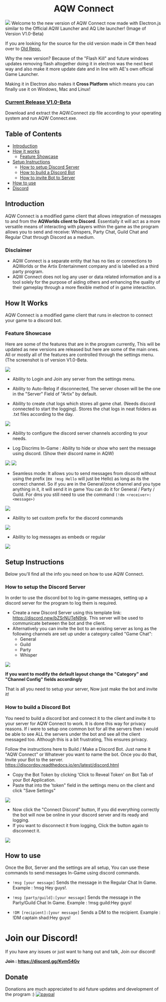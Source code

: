 <h1 align="center">AQW Connect</h1>
<img src="https://imgur.com/A90qN8l.png">
Welcome to the new version of AQW Connect now made with Electron.js similar to the Official AQW Launcher and AQ Lite launcher! (Image of Version V1.0-Beta)

If you are looking for the source for the old version made in C# then head over to [Old Repo.](https://github.com/CptShad/AQWConnectOld)

Why the new version? Because of the "Flash Kill" and future windows updates removing flash altogether doing it in electron was the next best way and also make it more update date and in line with AE's own official Game Launcher.

Making it in Electron also makes it **Cross Platform** which means you can finally use it on Windows, Mac and Linux!

### [Current Release V1.0-Beta](https://github.com/CptShad/AQWConnect/releases/tag/v1.0-beta)
Download and extract the AQW.Connect zip file according to your operating system and run AQW Connect.exe.


## Table of Contents
* [Introduction](##Introduction)
* [How it works](#How-it-works)
	* [Feature Showcase](#Feature-Showcase)
* [Setup Instructions](#Setup-Instructions)
	* [How to setup Discord Server](#How-to-setup-Discord-Server)
	* [How to build a Discord Bot](#How-to-build-a-Discord-Bot)
	* [How to invite Bot to Server](#How-to-invite-Bot-to-Server)
* [How to use](#How-to-use)
* [Discord](#Join-our-Discord!)

## Introduction
AQW Connect is a modified game client that allows integration of messages to and from the <b>AQWorlds client to Discord</b>. Essentially it will act as a more versatile means of interacting with players within the game as the program allows you to send and receive: Whispers, Party Chat, Guild Chat and Regular Chat through Discord as a medium.

### Disclaimer
- AQW Connect is a separate entity that has no ties or connections to AQWorlds or the Artix Entertainment company and is labelled as a third party program.
- AQW Connect does not log any user or data related information and is a tool solely for the purpose of aiding others and enhancing the quality of their gameplay through a more flexible method of in game interaction.

## How It Works
AQW Connect is a modified game client that runs in electron to connect your game to a discord bot.  

### Feature Showcase
Here are some of the features that are in the program currently, This will be updated as new versions are released but here are some of the main ones.
All or mostly all of the features are controlled through the settings menu. (The screenshot is of version V1.0-Beta.

<img src="https://imgur.com/T2xGOrW.png"></img>

* Ability to Login and Join any server from the settings menu.

* Ability to Auto-Relog if disconnected, The server chosen will be the one in the "Server" Field of "Artix" by default.

* Ability to create chat logs which stores all game chat.  (Needs discord connected to start the logging). Stores the chat logs in neat folders as .txt files according to the day.

<img src = "https://imgur.com/SPHerKM.png">

* Ability to configure the discord server channels according to your needs.

* Log Discrims In-Game : Ability to hide or show who sent the message using discord. (Show their discord name in AQW)

<img src="https://cdn.discordapp.com/attachments/735793063968112660/748594299134017576/unknown.png">
<img src="https://media.discordapp.net/attachments/735793063968112660/748594356432404540/unknown.png">

* Seamless mode: It allows you to send messages from discord without using the prefix (ex``` !msg Hello``` will just be Hello) as long as its the correct channel.
So if you are in the General/zone channel and you type anything in it, it will send it in game
You can do it for General / Party / Guild. For dms you still need to use the command ```(!dm <receiver>:<message>)```

<img src="https://media.discordapp.net/attachments/735793063968112660/748599847908802631/unknown.png">

* Ability to set custom prefix for the discord commands

<img src="https://media.discordapp.net/attachments/735793063968112660/748588899076538438/unknown.png">

* Ability to log messages as embeds or regular

<img src="https://media.discordapp.net/attachments/735793063968112660/748589309262823584/unknown.png">

## Setup Instructions
Below you'll find all the info you need on how to use AQW Connect.

### How to setup the Discord Server
In order to use the discord bot to log in-game messages, setting up a discord server for the program to log them is required.
- Create a new Discord Server using this template link: https://discord.new/bZSrNUTeN9nk. This server will be used to communicate between the bot and the client.
- Alternatively you can invite the bot to an existing server as long as the following channels are set up under a category called "Game Chat":
	- General
	- Guild
	- Party
	- Whisper

<img src="https://imgur.com/gWxl6MG.png">

**If you want to modify the default layout change the "Category" and "Channel Config" fields accordingly**

That is all you need to setup your server, Now just make the bot and invite it!

### How to build a Discord Bot

You need to build a discord bot and connect it to the client and invite it to your server for AQW Connect to work. It is done this way for privacy reasons. If i were to setup one common bot for all the servers then i would be able to see ALL the servers under the bot  and see all the client messaged too. Although this is a bit frustrating, This ensures privacy.

Follow the instructions here to Build / Make a Discord Bot. Just name it "AQW Connect" or Whatever you want to name the bot. Once you do that, Invite your Bot to the server.
https://discordpy.readthedocs.io/en/latest/discord.html

- Copy the Bot Token by clicking 'Click to Reveal Token' on Bot Tab of your Bot Application.
- Paste that into the 'token" field in the settings menu on the client and click "Save Settings"

<img src ="https://imgur.com/AHtZ0BE.png">

- Now click the "Connect Discord" button, If you did everything correctly the bot will now be online in your discord server and its ready and logging.
- If you want to disconnect it from logging, Click the button again to disconnect it.

<img src="https://imgur.com/Luelujt.png">

## How to use

Once the Bot, Server and the settings are all setup, You can use these commands to send messages In-Game using discord commands.
- ```!msg [your message]```
Sends the message in the Regular Chat In Game. Example : !msg Hey guys!.

- ```!msg [party/guild]:[your message]```
Sends the message in the Party/Guild Chat In Game. Example : !msg guild:Hey guys!

- ```!DM [recipient]:[your message]```
Sends a DM to the recipient. Example : !DM captain shad:Hey guys!

# Join our Discord!
If you have any issues or just want to hang out and talk, Join our discord!

**Join : https://discord.gg/Kvm54Gv**

  

## Donate

Donations are much appreciated to aid future updates and development of the program :)
[<img src="https://camo.githubusercontent.com/f896f7d176663a1559376bb56aac4bdbbbe85ed1/68747470733a2f2f7777772e70617970616c6f626a656374732e636f6d2f656e5f55532f692f62746e2f62746e5f646f6e61746543435f4c472e676966" alt="paypal" data-canonical-src="https://www.paypalobjects.com/en_US/i/btn/btn_donateCC_LG.gif" style="max-width:100%;">](https://www.paypal.me/captainshad/)
